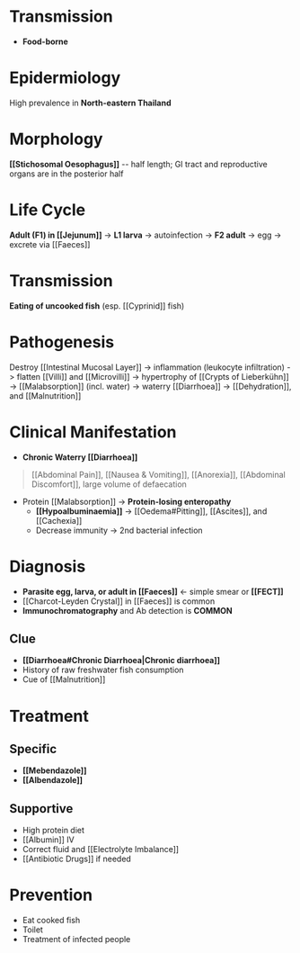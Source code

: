 # Transmission
- **Food-borne**

# Epidermiology
High prevalence in **North-eastern Thailand**

# Morphology
**[[Stichosomal Oesophagus]]** -- half length; GI tract and reproductive organs are in the posterior half

# Life Cycle
**Adult (F1) in [[Jejunum]]** -> **L1 larva** -> autoinfection -> **F2 adult** -> egg -> excrete via [[Faeces]]

# Transmission
**Eating of uncooked fish** (esp. [[Cyprinid]] fish)

# Pathogenesis
Destroy [[Intestinal Mucosal Layer]] -> inflammation (leukocyte infiltration) -> flatten [[Villi]] and [[Microvilli]] -> hypertrophy of [[Crypts of Lieberkühn]] -> [[Malabsorption]] (incl. water) -> waterry [[Diarrhoea]] -> [[Dehydration]], and [[Malnutrition]]

# Clinical Manifestation
- **Chronic Waterry [[Diarrhoea]]**
> [[Abdominal Pain]], [[Nausea & Vomiting]], [[Anorexia]], [[Abdominal Discomfort]], large volume of defaecation
- Protein [[Malabsorption]] -> **Protein-losing enteropathy**
	- **[[Hypoalbuminaemia]]** -> [[Oedema#Pitting]], [[Ascites]], and [[Cachexia]]
	- Decrease immunity -> 2nd bacterial infection

# Diagnosis
- **Parasite egg, larva, or adult in [[Faeces]]** <- simple smear or **[[FECT]]**
- [[Charcot-Leyden Crystal]] in [[Faeces]] is common
- **Immunochromatography** and Ab detection is **COMMON**

## Clue
- **[[Diarrhoea#Chronic Diarrhoea|Chronic diarrhoea]]**
- History of raw freshwater fish consumption
- Cue of [[Malnutrition]]

# Treatment
## Specific
- **[[Mebendazole]]**
- **[[Albendazole]]**

## Supportive
- High protein diet
- [[Albumin]] IV
- Correct fluid and [[Electrolyte Imbalance]]
- [[Antibiotic Drugs]] if needed

# Prevention
- Eat cooked fish
- Toilet
- Treatment of infected people

































